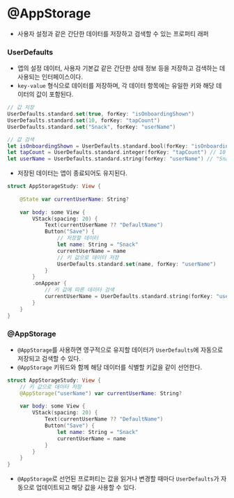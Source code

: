 # @AppStorage
- 사용자 설정과 같은 간단한 데이터를 저장하고 검색할 수 있는 프로퍼티 래퍼

### UserDefaults
- 앱의 설정 데이터, 사용자 기본값 같은 간단한 상태 정보 등을 저장하고 검색하는 데 사용되는 인터페이스이다.
- `key-value` 형식으로 데이터를 저장하며, 각 데이터 항목에는 유일한 키와 해당 데이터의 값이 포함된다.
```swift
// 값 저장
UserDefaults.standard.set(true, forKey: "isOnboardingShown")
UserDefaults.standard.set(10, forKey: "tapCount")
UserDefaults.standard.set("Snack", forKey: "userName")

// 값 검색
let isOnboardingShown = UserDefaults.standard.bool(forKey: "isOnboardingShown") // true
let tapCount = UserDefaults.standard.integer(forKey: "tapCount") // 10
let userName = UserDefaults.standard.string(forKey: "userName") // "Snack"
```
- 저장된 데이터는 앱이 종료되어도 유지된다.
```swift
struct AppStorageStudy: View {
    
    @State var currentUserName: String?
    
    var body: some View {
        VStack(spacing: 20) {
            Text(currentUserName ?? "DefaultName")
            Button("Save") {
                // 저장할 데이터
                let name: String = "Snack"
                currentUserName = name
                // 키 값으로 데이터 저장
                UserDefaults.standard.set(name, forKey: "userName")
            }
        }
        .onAppear {
            // 키 값에 따른 데이터 검색
            currentUserName = UserDefaults.standard.string(forKey: "userName")
        }
    }
}
```

### @AppStorage
- `@AppStorage`를 사용하면 영구적으로 유지할 데이터가 `UserDefaults`에 자동으로 저장되고 검색할 수 있다.
- `@AppStorage` 키워드와 함께 해당 데이터를 식별할 키값을 같이 선언한다.
```swift
struct AppStorageStudy: View {
    // 키 값으로 데이터 저장
    @AppStorage("userName") var currentUserName: String?
    
    var body: some View {
        VStack(spacing: 20) {
            Text(currentUserName ?? "DefaultName")
            Button("Save") {
                let name: String = "Snack"
                currentUserName = name
            }
        }
    }
}
```
- `@AppStorage`로 선언된 프로퍼티는 값을 읽거나 변경할 때마다 `UserDefaults`가 자동으로 업데이트되고 해당 값을 사용할 수 있다.
